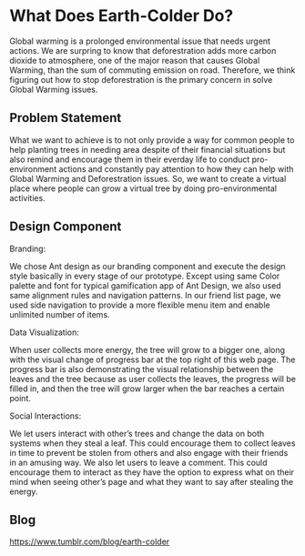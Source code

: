 # What Does Earth-Colder Do?
Global warming is a prolonged environmental issue that needs urgent actions. We are surpring to know that deforestration adds more carbon dioxide to atmosphere, one of the major reason that causes Global Warming, than the sum of commuting emission on road. Therefore, we think figuring out how to stop deforestration is the primary concern in solve Global Warming issues.

## Problem Statement
What we want to achieve is to not only provide a way for common people to help planting trees in needing area despite of their financial situations but also remind and encourage them in their everday life to conduct pro-environment actions and constantly pay attention to how they can help with Global Warming and Deforestration issues. So, we want to create a virtual place where people can grow a virtual tree by doing pro-environmental activities.

## Design Component

Branding:

We chose Ant design as our branding component and execute the design style basically in every stage of our prototype. Except using same Color palette and font for typical gamification app of Ant Design, we also used same alignment rules and navigation patterns. In our friend list page, we used side navigation to provide a more flexible menu item and enable unlimited number of items.

Data Visualization:

When user collects more energy, the tree will grow to a bigger one, along with the visual change of progress bar at the top right of this web page. The progress bar is also demonstrating the visual relationship between the leaves and the tree because as user collects the leaves, the progress will be filled in, and then the tree will grow larger when the bar reaches a certain point.

Social Interactions:

We let users interact with other’s trees and change the data on both systems when they steal a leaf. This could encourage them to collect leaves in time to prevent be stolen from others and also engage with their friends in an amusing way. We also let users to leave a comment. This could encourage them to interact as they have the option to express what on their mind when seeing other’s page and what they want to say after stealing the energy.

## Blog
https://www.tumblr.com/blog/earth-colder
